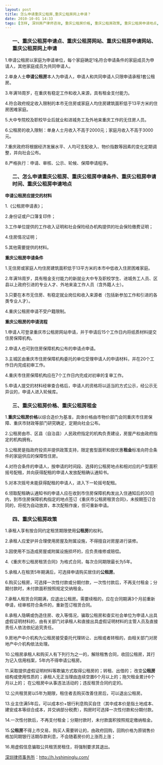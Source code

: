 ```yaml
---
layout: post
title: 怎么申请重庆公租房,重庆公租房网上申请？
date: 2010-10-01 14:33
tags: [怎样, 深圳房产律师咨询, 重庆公租房价格, 重庆公租房政策, 重庆公租房申请地点, 重庆公租房申请时间, 重庆公租房申请条件, 重庆公租房申请点, 重庆公租房申请网站, 重庆公租房租金, 重庆公租房网站]
---
```

<ol>
<h3>一、重庆公租房申请点、重庆公租房网站、重庆公租房申请网站、重庆公租房网上申请</h3>
</ol>
1.申请公租房以家庭为申请单位，每个家庭确定1名符合申请条件的家庭成员为申请人，其他家庭成员为共同申请人。

2.单身人士<strong>申请公租房</strong>本人为申请人，申请人和共同申请人只限申请承租1套公租房。

3.年满18周岁，在重庆有稳定工作和收入来源，具有租金支付能力。

4.符合政府规定收入限制的本市无住房或家庭人均住房建筑面积低于13平方米的住房困难家庭。

5.大中专院校及职校毕业后就业和进城务工及外地来重庆工作的无住房人员。

6.公租房的收入限制：单身人士月收入不高于2000元；家庭月收入不高于3000元。

7.重庆政府将根据经济发展水平、人均可支配收入、物价指数等因素的变化定期调整，并向社会公布。

8.严格执行：申请、审核、公示、轮候、保障申请程序。
<ol>
<h3>二、怎么申请重庆公租房、重庆公租房申请条件、重庆公租房申请时间、重庆公租房申请地点</h3>
</ol>
<strong>申请公租房应提交的材料</strong>

1.《公租房申请表》；

2.身份证或户口簿复印件；

3.工作单位提供的工作收入证明和社会保险经办机构提供的社会保险缴费证明；

4.住房情况证明；

5.其他需要提供的材料。

<strong>重庆公租房申请条件</strong>

1.无住房或家庭人均住房建筑面积低于13平方米的本市中低收入住房困难家庭。

2.年满18周岁，具有租金支付能力的新就业大中专及职校学生、进城务工人员、区县以上政府引进的专业人才、外地来渝工作人员（含外籍人士）。

3.只要在本市无住房、有稳定就业岗位和收入来源者（包括新参加工作和引进的各类专业人才）。

4.重庆公租房申请不受户籍限制。

<strong>重庆公租房的申请流程</strong>

1.申请人可登录重庆市公租房网站申请，并于申请后15个工作日内将纸质材料提交住房保障机构。

2.申请人也可到住房保障机构公布的申请点申请。

3.主城区由重庆市住房保障机构委托的单位受理申请人的申请材料，并在20个工作日内完成初审工作。

4.重庆市住房保障机构应在7个工作日内完成对初审的复审工作。

5.申请人提交的材料经审查合格后，申请人的资格将以适当的方式公示，经公示无异议的，申请人进入轮候库。
<ol>
<h3>三、重庆公租房价格、重庆公租房租金</h3>
</ol>
1.<strong>重庆公租房价格</strong>以综合造价为基准，具体价格由市物价部门会同重庆市住房保障、重庆市财政等部门研究确定，定期向社会公布。

2.公租房由市、区县（自治县）人民政府指定的机构负责建设，房屋产权由政府指定的机构拥有。

3.公租房是指政府投资并提供政策支持，限定套型面积和按优惠<strong>租金</strong>标准向符合条件的家庭供应的保障性住房。

4.对符合条件的申请人，按申请的时间段、选择的公租房地点和相对应的户型面积摇号配租，并向获得配租的申请人发放配租确认通知书。

5.对本次摇号未能获得配租的申请人，进入下一轮摇号配租。

6.领取配租确认通知书的申请人应在收到市住房保障机构发出入住通知后的30日内，到市住房保障机构指定的地点签订《重庆市公租房租赁合同》，未按期签订合同的，将视为自动放弃，本次配租作废，但可重新申请。
<ol>
<h3>四、重庆公租房政策</h3>
</ol>
1.承租人享有按合同约定租赁期限使用<strong>公租房</strong>的权利。

2.承租人应爱护并合理使用房屋及附属设施，不得擅自对房屋进行装修。

3.因使用不当造成房屋或附属设施损坏的，应负责维修或赔偿。

4.《重庆市公租房租赁合同》为格式合同，每次合同期限最长为5年。

5.承租人在租赁5年期满后，可选择申请购买居住的<strong>公租房</strong>。

6.购买公租房，可选择一次性付款或分期付款，一次性付款后，不再支付租金；分期付款时，未付款面积按照规定交纳租金。

7.承租人租赁合同期满，应退出公租房。需要续租的，应在合同期满3个月前重新申请，经审核符合条件的，重新签订租赁合同。

8.承租人隐瞒或伪造住房、收入等情况，骗取公租房和查实社会单位为申请人出具虚假证明材料的，由有关部门对承租人和直接出具虚假证明材料的主管人员及直接责任人依法依纪追究责任。

9.房地产中介机构为公租房接受委托代理转让、出租或者转租的，由相关部门对房地产中介机构依法处理。

10.公租房承租人和购买人有下列行为之一的，解除租售合同，收回公租房，其行为记入信用档案，5年内不得申请公租房。

11.采取提供虚假证明材料等欺骗方式取得公租房的；转租、出借的； 改变<strong>公租房</strong>结构或使用性质的；承租人无正当理由连续空置6个月以上的；拖欠租金累计6个月以上的； 在公租房中从事违法活动的；违反租赁合同约定的。

12.公共租赁房以5年为期限，租住者去购买改善住房后，可以退出公租房。

13.业主住满5年后，可以成本价+银行利息购买自住（其中成本价是指土地成本、建安成本等综合成本，并交纳部分税费），购房时可选择一次性付款和分期付款。

14.一次性付款后，不再支付租金；分期付款时，未付款面积按照规定缴纳租金。

15.<strong>公租房</strong>不得上市交易，购买人需要转让的，由政府回购，回购价格为原销售价格加同期银行活期存款利息，不会随着房价的上涨而上涨；

16.用虚假信息骗取公共租赁房租住，将强制要求其退出。

<a href="http://h.lvshiminglu.com/">深圳律师事务所</a>：<a href="http://h.lvshiminglu.com/">http://h.lvshiminglu.com/</a>

